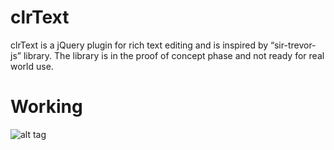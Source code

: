 clrText
=======

clrText is a jQuery plugin for rich text editing and is inspired by “sir-trevor-js” library. The library is in the proof of concept phase and not ready for real world use.

Working
=======
![alt tag](http://i.imgur.com/R5k2zqo.gif)
